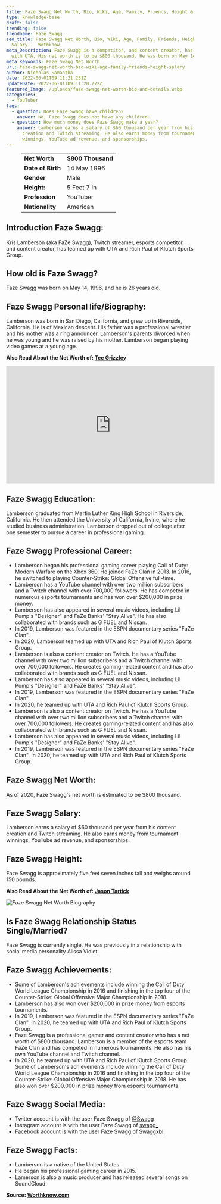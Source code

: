 ```yaml
---
title: Faze Swagg Net Worth, Bio, Wiki, Age, Family, Friends, Height & Salary
type: knowledge-base
draft: false
trending: false
trendname: Faze Swagg
seo_title: Faze Swagg Net Worth, Bio, Wiki, Age, Family, Friends, Height &
  Salary -  Wothknow
meta_Description: Faze Swagg is a competitor, and content creator, has teamed up
  with UTA. His net worth is to be $800 thousand. He was born on May 14, 1996.
meta_Keywords: Faze Swagg Net Worth
url: faze-swagg-net-worth-bio-wiki-age-family-friends-height-salary
author: Nicholas Samantha
date: 2022-06-01T09:11:21.251Z
updateDate: 2022-06-01T09:11:20.272Z
featured_Image: /uploads/faze-swagg-net-worth-bio-and-details.webp
categories:
  - YouTuber
faqs:
  - question: Does Faze Swagg have children?
    answer: No, Faze Swagg does not have any children.
  - question: How much money does Faze Swagg make a year?
    answer: Lamberson earns a salary of $60 thousand per year from his content
      creation and Twitch streaming. He also earns money from tournament
      winnings, YouTube ad revenue, and sponsorships.
---
```

<figure class="wp-block-table is-style-stripes">
  <table>
    <tbody>
      <tr>
        <td>
          <strong>Net Worth</strong>
        </td>
        <td>
          <strong>$800 Thousand</strong>
        </td>
      </tr>
      <tr>
        <td>
          <strong>Date of Birth</strong>
        </td>
        <td>14 May 1996</td>
      </tr>
      <tr>
        <td>
          <strong>Gender</strong>
        </td>
        <td>Male</td>
      </tr>
      <tr>
        <td>
          <strong>Height:</strong>
        </td>
        <td>5 Feet 7 In</td>
      </tr>
      <tr>
        <td>
          <strong>Profession</strong>
        </td>
        <td>YouTuber</td>
      </tr>
      <tr>
        <td>
          <strong>Nationality</strong>
        </td>
        <td>American</td>
      </tr>
    </tbody>
  </table>
</figure>

## **Introduction Faze Swagg:**

Kris Lamberson (aka FaZe Swagg), Twitch streamer, esports competitor, and content creator, has teamed up with UTA and Rich Paul of Klutch Sports Group.

## **How old is Faze Swagg?**

Faze Swagg was born on May 14, 1996, and he is 26 years old.

## **Faze Swagg Personal life/Biography:**

Lamberson was born in San Diego, California, and grew up in Riverside, California. He is of Mexican descent. His father was a professional wrestler and his mother was a ring announcer. Lamberson's parents divorced when he was young and he was raised by his mother. Lamberson began playing video games at a young age.

**Also Read About the Net Worth of: <a href="https://worthknow.com/tee-grizzley-net-worth-bio-age-family-friends-height-salary/" target="_blank" rel="noopener">Tee Grizzley</a>**

<iframe width="560" height="315" src="https://www.youtube.com/embed/Fd8CF8B4yJI" title="YouTube video player" frameborder="0" allow="accelerometer; autoplay; clipboard-write; encrypted-media; gyroscope; picture-in-picture" allowfullscreen></iframe>

## **Faze Swagg Education:**

Lamberson graduated from Martin Luther King High School in Riverside, California. He then attended the University of California, Irvine, where he studied business administration. Lamberson dropped out of college after one semester to pursue a career in professional gaming.

## **Faze Swagg Professional Career:**

* Lamberson began his professional gaming career playing Call of Duty: Modern Warfare on the Xbox 360. He joined FaZe Clan in 2013. In 2016, he switched to playing Counter-Strike: Global Offensive full-time.
* Lamberson has a YouTube channel with over two million subscribers and a Twitch channel with over 700,000 followers. He has competed in numerous esports tournaments and has won over $200,000 in prize money.
* Lamberson has also appeared in several music videos, including Lil Pump's "Designer" and FaZe Banks' "Stay Alive". He has also collaborated with brands such as G FUEL and Nissan.
* In 2019, Lamberson was featured in the ESPN documentary series "FaZe Clan".
* In 2020, Lamberson teamed up with UTA and Rich Paul of Klutch Sports Group.
* Lamberson is also a content creator on Twitch. He has a YouTube channel with over two million subscribers and a Twitch channel with over 700,000 followers. He creates gaming-related content and has also collaborated with brands such as G FUEL and Nissan.
* Lamberson has also appeared in several music videos, including Lil Pump's "Designer" and FaZe Banks' "Stay Alive".
* In 2019, Lamberson was featured in the ESPN documentary series "FaZe Clan". 
* In 2020, he teamed up with UTA and Rich Paul of Klutch Sports Group.
* Lamberson is also a content creator on Twitch. He has a YouTube channel with over two million subscribers and a Twitch channel with over 700,000 followers. He creates gaming-related content and has also collaborated with brands such as G FUEL and Nissan.
* Lamberson has also appeared in several music videos, including Lil Pump's "Designer" and FaZe Banks' "Stay Alive".
* In 2019, Lamberson was featured in the ESPN documentary series "FaZe Clan". In 2020, he teamed up with UTA and Rich Paul of Klutch Sports Group.

## **Faze Swagg Net Worth:**

As of 2020, Faze Swagg's net worth is estimated to be $800 thousand.

## Faze Swagg Salary:

Lamberson earns a salary of $60 thousand per year from his content creation and Twitch streaming. He also earns money from tournament winnings, YouTube ad revenue, and sponsorships.

## **Faze Swagg Height:**

Faze Swagg is approximately five feet seven inches tall and weighs around 150 pounds.

**Also Read About the Net Worth of: <a href="https://worthknow.com/jason-tartick-net-worth-bio-wiki-age-family-friends-height-salary/" target="_blank" rel="noopener">Jason Tartick</a>**

![Faze Swagg Net Worth Biography](/uploads/faze-swagg-net-worth-.webp)

## **Is Faze Swagg Relationship Status Single/Married?**

Faze Swagg is currently single. He was previously in a relationship with social media personality Alissa Violet.

## **Faze Swagg Achievements:**

* Some of Lamberson's achievements include winning the Call of Duty World League Championship in 2016 and finishing in the top four of the Counter-Strike: Global Offensive Major Championship in 2018.
* Lamberson has also won over $200,000 in prize money from esports tournaments.
* In 2019, Lamberson was featured in the ESPN documentary series "FaZe Clan". In 2020, he teamed up with UTA and Rich Paul of Klutch Sports Group.
* Faze Swagg is a professional gamer and content creator who has a net worth of $800 thousand. Lamberson is a member of the esports team FaZe Clan and has competed in numerous tournaments. He also has his own YouTube channel and Twitch channel.
* In 2020, he teamed up with UTA and Rich Paul of Klutch Sports Group. Some of Lamberson's achievements include winning the Call of Duty World League Championship in 2016 and finishing in the top four of the Counter-Strike: Global Offensive Major Championship in 2018. He has also won over $200,000 in prize money from esports tournaments.

## **Faze Swagg Social Media:**

* Twitter account is with the user Faze Swagg of <a href="https://twitter.com/Swagg" target="_blank" rel="nofollow" rel="noopener">@Swagg</a>
* Instagram account is with the user Faze Swagg of <a href="https://www.instagram.com/swagg_/" target="_blank" rel="nofollow" rel="noopener">swagg_</a>
* Facebook account is with the user Faze Swagg of <a href="https://www.facebook.com/SwaggXBL/" target="_blank" rel="nofollow" rel="noopener">Swaggxbl</a>

## **Faze Swagg Facts:**

* Lamberson is a native of the United States.
* He began his professional gaming career in 2015.
* Lamerson is also a music producer and has released several songs on SoundCloud.

**Source: <a href="https://worthknow.com/" target="_blank" rel="noopener">Worthknow.com</a>**